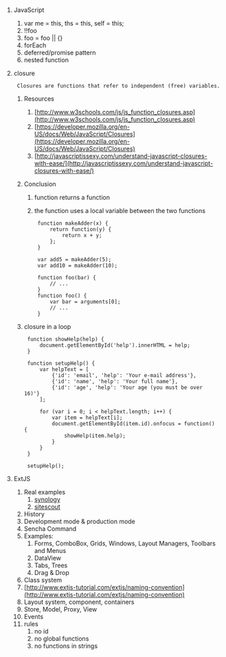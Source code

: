 1. JavaScript
    1. var me = this, ths = this, self = this;
    1. !!foo
    1. foo = foo || {}
    1. forEach
    1. deferred/promise pattern
    1. nested function

1. closure
            
        Closures are functions that refer to independent (free) variables.

    1. Resources 
        1. [http://www.w3schools.com/js/js_function_closures.asp](http://www.w3schools.com/js/js_function_closures.asp)
        1. [https://developer.mozilla.org/en-US/docs/Web/JavaScript/Closures](https://developer.mozilla.org/en-US/docs/Web/JavaScript/Closures)
        1. [http://javascriptissexy.com/understand-javascript-closures-with-ease/](http://javascriptissexy.com/understand-javascript-closures-with-ease/)
    1. Conclusion
        1. function returns a function
        1. the function uses a local variable between the two functions
        
                function makeAdder(x) {
                    return function(y) {
                        return x + y;
                    };
                }

                var add5 = makeAdder(5);
                var add10 = makeAdder(10);

                function foo(bar) {
                    // ...
                }
                function foo() {
                    var bar = arguments[0];
                    // ...
                }

    1. closure in a loop

            function showHelp(help) {
                document.getElementById('help').innerHTML = help;
            }

            function setupHelp() {
                var helpText = [
                    {'id': 'email', 'help': 'Your e-mail address'},
                    {'id': 'name', 'help': 'Your full name'},
                    {'id': 'age', 'help': 'Your age (you must be over 16)'}
                ];

                for (var i = 0; i < helpText.length; i++) {
                    var item = helpText[i];
                    document.getElementById(item.id).onfocus = function() {
                        showHelp(item.help);
                    }
                }
            }

            setupHelp();

1. ExtJS
    1. Real examples
        1. [synology](https://www.synology.com/en-us/dsm/5.2/live_demo)
        1. [sitescout](https://rtb.sitescout.com/)
    1. History
    1. Development mode & production mode
    1. Sencha Command
	1. Examples:
		1. Forms, ComboBox, Grids, Windows, Layout Managers, Toolbars and Menus
		1. DataView
		1. Tabs, Trees
		1. Drag & Drop
	1. Class system
    1. [http://www.extjs-tutorial.com/extjs/naming-convention](http://www.extjs-tutorial.com/extjs/naming-convention)
    1. Layout system, component, containers
    1. Store, Model, Proxy, View
    1. Events
    1. rules
        1. no id
        1. no global functions
        1. no functions in strings
